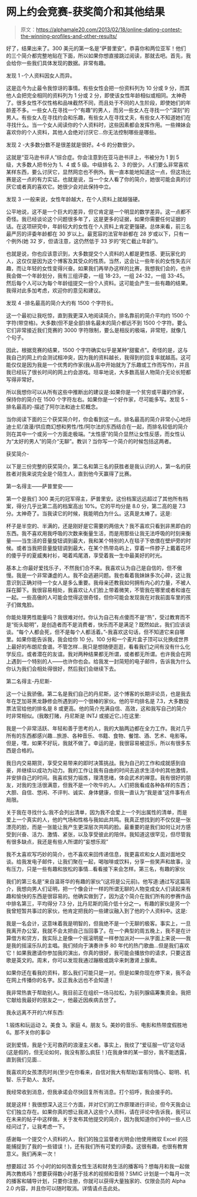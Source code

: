 # 网上约会竞赛-获奖简介和其他结果

> 原文：<https://alphamale20.com/2013/02/18/online-dating-contest-the-winning-profiles-and-other-results/>

好了，结果出来了。300 美元的第一名是“萨普里安”。恭喜你和两位亚军！他们的三个简介都完整地贴在下面，所以如果你想直接跳过阅读，那就去吧。首先，我会给你一些我们具体发现的数据。非常有趣。

发现 1 -个人资料因女人而异。

这是迄今为止最令我惊讶的事情。有些女性会把一份资料列为 10 分或 9 分，而其他人会把完全相同的资料列为 1 分或 2 分，即使该女性年龄相似或相同。太神奇了。很多女性不仅性格和品味截然不同，而且处于不同的人生阶段，即使她们的年龄差不多。一些女人在寻找一个“有趣”的男人，而另一些女人在寻找一个“深刻”的男人。有些女人在寻找约会和乐趣，有些女人在寻找丈夫，有些女人不知道她们在寻找什么。当一个女人阅读你的个人资料时，这些因素都会发挥作用。一些辣妹会喜欢你的个人资料，其他人会绝对讨厌它...你无法控制哪些是哪些。

发现 2 -大多数分数不是很差就是很好。4-6 的分数很少。

这就是“亚马逊书评人”综合症。你会注意到在亚马逊书评上，书被分为 1 到 5 级，大多数人把书分为 1、4 或 5 级。中级排名 2、3 的很少。人们要么非常喜欢某样东西，要么讨厌它，显然网恋也不例外。我一直本能地知道这一点，但这场比赛是这一点的有力实证。也就是说，当一个女人看了你的简介，她很可能会真的讨厌它或者真的喜欢它。她很少会对此保持中立。

发现 3 -一般来说，女性年龄越大，在个人资料上就越强硬。

公平地说，这不是一个巨大的差异，但它肯定是一个明显的数学差异。这一点都不奇怪。我已经谈论这个问题很多年了，这是更多的证据，如果你需要任何证据的话。在这项研究中，年龄较大的女性在个人资料上肯定更强硬。总体来看，前三名最严厉的评委年龄都在 30 岁以上。最宽容的法官年龄都在 28 岁或以下，只有一个例外(她 32 岁，但请注意，这仍然低于 33 岁的“死亡截止年龄”)。

也就是说，你也应该意识到，大多数提交个人资料的人都是更性感、更玩家化的人，这仅仅是因为这个博客及其受众的性质。当然，这会让一些年长的女性失去兴趣，而让年轻的女性变得兴奋。如果我们再举办这样的比赛，我想我们会的，也许我会做一个年龄划分，我有三组评委，一组 18-23，一组 24-32，一组 33-45。然后每个人可以为每个年龄组提交一份个人资料。这可能会产生一些有趣的结果。我得对此多加考虑，欢迎你的意见和建议。

发现 4 -排名最高的简介大约有 1500 个字符长。

这一个最初让我吃惊，直到我更深入地阅读简介。排名靠前的简介平均约 1500 个字符(带空格)。大多数(但不是全部)排名最末的简介都远不到 1500 个字符。要么它们非常接近我们竞赛的 3000 字符限制，要么是相反的极端，非常短，就像几个句子。

因此，根据竞赛的结果，1500 个字符确实似乎是某种“甜蜜点”。奇怪的是，这与我自己的网上约会测试相冲突，因为我的资料越长，我得到的回复率就越高。这可能仅仅是因为我是一个优秀的作家(我从高中开始就为了乐趣或工作而写作)，并且我已经玩了很长时间的网上约会游戏。坦率地说，大多数高层人物简介无论长短都写得非常好。

所以我想你可以从所有这些中推断出的建议是:如果你是一个贫穷或平庸的作家，保持你的简介在 1500 个字符左右。如果你是一个好作家，尽可能多写。发现 5 -排名最高的-描述了阿尔法和迪士尼概念。

当你阅读下面的三个获奖简介时，你会看到这一点。排名最高的简介非常小心地将迪士尼/浪漫/供应商幻想和男性/性/阿尔法的东西结合在一起，而排名较低的简介则在其中一个或另一个方面走极端。“太性感”的简介显然让女性反感，而女性认为“太好的男人”的简介“无聊”。教训？当你写一个简介的时候包括这两者。

获奖简介-

以下是三份完整的获奖简介。第二名和第三名的获胜者是我认识的人，第一名的获胜者对我来说完全是个陌生人，直到他今天赢得了比赛。

第一名得主——萨普里安——

第一个是我们 300 美元的冠军得主，萨普里安。这份档案远远超过了其他所有档案，得分几乎比第二高的档案高出 10%。它的平均分是 8.0 分，第二高的是 7.3 分。太神奇了。当我读它的时候，我能明白为什么。这真是太棒了。这是:

杯子是半空的、半满的，还是刚好是它需要的两倍大？我不喜欢只看到非黑即白的东西。我不喜欢用我呼吸的次数来衡量生活，而是用那些让我无法呼吸的时刻来衡量——当生活的音量旋钮调到最大，我和某个特别的人在毯子下依偎在壁炉旁的时候。或者当我把音量旋钮调到最大，在某个热带岛屿上，穿着一件脖子上戴着花环的傻乎乎的夏威夷衬衫，喝着鸡尾酒，享受着我一生中最美好的时光。

基本上:你最好爱找乐子，不然我们合不来。我喜欢认为自己是自信的，但不傲慢。我是一个非常谦虚的人。我不会逃避问题。我也看着我妹妹多次心碎，这让我意识到正确对待一个女人是多么重要。我母亲还教我如何拥有内心的力量，不被人踩在脚下。我很容易相处，我喜欢让人们脸上带着微笑，不管我在哪里或者和谁在一起。一些高傲的人可能会觉得这很奇怪，但你可能会发现我在对我前面车里的孩子们做鬼脸。

你能处理男性能量吗？我很难对付。你认为自己有点傻而不是“热”，受过教育而不是“街头聪明”，是创造者而不是消费者，快乐而不是满足？既然如此，我们应该谈谈。“每个人都会死，但不是每个人都活着。”-我喜欢这句话，但不知道它来自哪里。如果你能告诉我，我会给你 10 分。100 分和一个麦片盒子顶可以兑换成世界上最好的布朗尼食谱。不管怎样...我只是想随便逛逛，看看我们之间有没有什么化学反应。或者潜在的友谊。我对两种结果都无所谓，或者都无所谓。也许我会在网上遇到一个特别的人——也许你也会。给我发一封简短的电子邮件，告诉我为什么你认为我们会相处得很好，然后我们会继续下去。

第二名得主-丹尼斯-

这一个让我骄傲。第二名是我们自己的丹尼斯，这个博客的长期评论员，也是我去年在芝加哥黑龙静修会所遇到的一个很棒的家伙。他的平均排名是 7.3，大多数投票法官给他的排名是 8 或更高。他的简介充满自信、高效，这和我写自己的简介时非常相似。(我敢打赌，丹尼斯是 INTJ 或接近它。)在这里:

我是一个非常活跃、年轻和善于思考的人，我的大脑两边都在全力工作。我对几乎所有的东西都感兴趣...旅游、各种音乐、书籍、食物、餐馆、酒、艺术、电影等。但是，嘿，如果不好玩，我就不做了。幸运的是，我很容易被逗乐，所以有很多东西是合格的。

我日内交易期货，享受交易带来的即时决策挑战。我为自己的工作和成就感到自豪，并继续以成功为动力。我的工作让我有自由的时间去追求生活中的其他激情，并安排自己的时间。我喜欢努力锻炼，理清思绪，体会武术的禅意。我有很好的朋友，对我的生活很满意，但我不是一个吹牛的人。人们把我看成各种各样的东西；大胆、自信、悠闲、不评判、诚实、身体健康，但我一直认为“我是谁”这件事有点局限。

关于我在寻找什么:我不会列出清单，因为我不会爱上一个列出属性的清单，而是爱上一个真实的人，他的气场和性格与我如此共鸣。我真正想找到的不仅仅是一张漂亮的脸，而是一张能让我产生更深层次共鸣的脸。最重要的是我们如何让对方感受到兴奋、活力、激情、紧张，以及享受彼此的陪伴。我知道这很罕见，但尽管我有很多缺点，我还是有些人所谓的“妄想乐观”

我不太喜欢写巧妙的简介，也不喜欢来回传递信息，我更喜欢和女人面对面地交谈。给我发电子邮件，让我们聚在一起，喝咖啡或饮料，分享一些笑声和故事，没有压力，只是一些有趣和放松的事情...看看接下来会怎样。第三名，有趣的家伙

我们的第三名是“来自温哥华的有趣的家伙”(这将是公元前)。他写道:通过写这篇简介，我想向男人们证明，把一个像会计一样的所谓无聊的人物变成女人们读起来有趣和愉快的东西是很容易的。他确实做到了，因为这个简介在我们所有的参赛作品中排名第三，平均得分 7.3 分，比丹尼斯的简介低十分之一。有趣的家伙是另一个我曾短暂共事过的家伙，他肯定把我的一些建议融入到了他的个人资料中。这是:

我是一名会计，这意味着我是明智的，但我绝不是一个无聊的极客。事实上，一旦我离开办公室，我就不会太把自己当回事了。在一个典型的周五晚上，我不是在计算借方和贷方，我实际上是像一个摇滚明星一样参加派对——从字面上来说——我是我的摇滚乐队的主唱。我们倾向于演奏许多 80 年代的热门歌曲…但是我们喜欢它！如果我邀请你参加我的演出，你真的很好，我可能会播放你的请求，只要这首歌是英文的。周末，你可以发现我通过蹦极或跳伞来刺激肾上腺素。

如果你还在看我的资料，那么我们可能只是一对。但是如果你现在停下来，我不会在网上传播你的名字。反正我永远也不会知道！

我非常热衷于帮助别人。我目前正在组织一场马拉松，为前列腺癌筹集资金。我把它献给我最好的朋友之一，他最近因疾病去世了。

我永远离不开的六样东西:

1.锻炼和玩运动
2。美食
3。家庭
4。朋友
5。美妙的音乐、电影和热带度假胜地
6。那不关你的事😛

说到爱情，我是个无可救药的浪漫主义者。事实上，我纹了“爱征服一切”这句话(这是假的，但无论如何，我没有那么疯狂！)在我身体的某一部分，我不能透露，直到我们见面…

我喜欢的女孩漂亮时尚(至少在你看来，自信对我大有帮助)富有同情心、聪明、机智、乐于助人、友好。

我经常收到消息，但我承诺会尽快回复所有消息。打个招呼，我会接手的。

就是这样！我很想深入这三个方面，并对它们的工作原理进行评论，但今天我会让它们独立存在。如果你真的想让我进入这些个人资料，请在评论中告诉我，我可以在未来的帖子中这样做。关于发布其他提交的简介，因为我知道你们中的一些人已经问过了，让我考虑一下。

感谢每一个提交个人资料的人，我们的独立监督者光明会(他使用微软 Excel 的技能捕捉到了我的一些错误！)，还有我们所有可爱的评委。这很有趣，也很有教育意义。我们再来一次！

想要超过 35 个小时的如何改善女性生活和财务生活的播客吗？想每月和我一起做两次教练吗？想要获得数小时基于技术的视频和音频？SMIC 计划是一个每月一次的播客和辅导计划，只要你注册，你就可以获得大量独家的、仅限会员的 Alpha 2.0 内容，并且你可以随时取消。详情请点击此处。